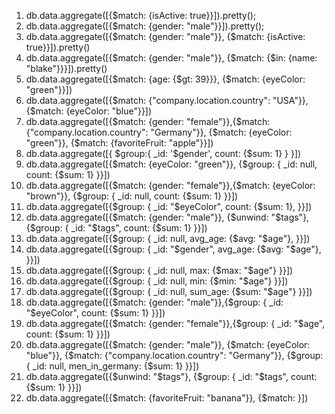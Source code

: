 1. db.data.aggregate([{$match: {isActive: true}}]).pretty();
3. db.data.aggregate([{$match: {gender: "male"}}]).pretty();
4. db.data.aggregate([{$match: {gender: "male"}}, {$match: {isActive: true}}]).pretty()
5. db.data.aggregate([{$match: {gender: "male"}}, {$match: {$in: {name: "blake"}}}]).pretty()
6. db.data.aggregate([{$match: {age: {$gt: 39}}}, {$match: {eyeColor: "green"}}])
7. db.data.aggregate([{$match: {"company.location.country": "USA"}}, {$match: {eyeColor: "blue"}}])
8. db.data.aggregate([{$match: {gender: "female"}},{$match: {"company.location.country": "Germany"}}, {$match: {eyeColor: "green"}}, {$match: {favoriteFruit: "apple"}}])
9. db.data.aggregate([{
  $group:{
    _id: '$gender',
    count: {$sum: 1}
  }
}])
10. db.data.aggregate([{$match: {eyeColor: "green"}}, {$group: {
  _id: null,
  count: {$sum: 1}
}}])
11. db.data.aggregate([{$match: {gender: "female"}},{$match: {eyeColor: "brown"}}, {$group: {
  _id: null,
  count: {$sum: 1}
}}])
12. db.data.aggregate([{$group: {
  _id: "$eyeColor",
  count: {$sum: 1},
}}])
13. db.data.aggregate([{$match: {gender: "male"}}, {$unwind: "$tags"}, {$group: {
  _id: "$tags",
  count: {$sum: 1}
}}])
14. db.data.aggregate([{$group: {
  _id: null,
  avg_age: {$avg: "$age"},
}}])
15. db.data.aggregate([{$group: {
  _id: "$gender",
  avg_age: {$avg: "$age"},
}}])
16. db.data.aggregate([{$group: {
  _id: null,
  max: {$max: "$age"} 
}}])
17. db.data.aggregate([{$group: {
  _id: null,
  min: {$min: "$age"}
}}])
18. db.data.aggregate([{$group: {
  _id: null,
  sum_age: {$sum: "$age"}
}}])
19. db.data.aggregate([{$match: {gender: "male"}},{$group: {
  _id: "$eyeColor",
  count: {$sum: 1}
}}])
20. db.data.aggregate([{$match: {gender: "female"}},{$group: {
  _id: "$age",
  count: {$sum: 1}
}}])
21. db.data.aggregate([{$match: {gender: "male"}}, {$match: {eyeColor: "blue"}}, {$match: {"company.location.country": "Germany"}}, {$group: {
  _id: null,
  men_in_germany: {$sum: 1}
}}])
22. db.data.aggregate([{$unwind: "$tags"}, {$group: {
  _id: "$tags",
  count: {$sum: 1}
}}])
23. db.data.aggregate([{$match: {favoriteFruit: "banana"}}, {$match: }])